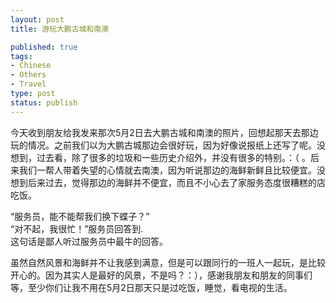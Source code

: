 ```yaml
--- 
layout: post
title: 游玩大鹏古城和南澳

published: true
tags: 
- Chinese
- Others
- Travel
type: post
status: publish
---
```


今天收到朋友给我发来那次5月2日去大鹏古城和南澳的照片，回想起那天去那边玩的情况。之前我们以为大鹏古城那边会很好玩，因为好像说报纸上还写了呢。没想到，过去看，除了很多的垃圾和一些历史介绍外，并没有很多的特别。：（ 。后来我们一帮人带着失望的心情就去南澳，因为听说那边的海鲜新鲜且比较便宜。没想到后来过去，觉得那边的海鲜并不便宜，而且不小心去了家服务态度很糟糕的店吃饭。

“服务员，能不能帮我们换下蝶子？”  
“对不起，我很忙！”服务员回答到.  
这句话是鄙人听过服务员中最牛的回答。  

虽然自然风景和海鲜并不让我感到满意，但是可以跟同行的一班人一起玩，是比较开心的。因为其实人是最好的风景，不是吗？：），感谢我朋友和朋友的同事们等，至少你们让我不用在5月2日那天只是过吃饭，睡觉，看电视的生活。

